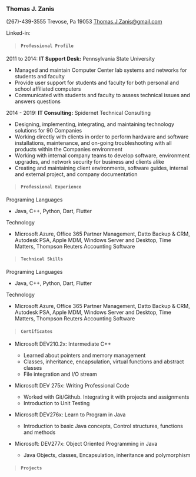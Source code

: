 
### **Thomas J. Zanis**
 (267)-439-3555  Trevose, Pa 19053  Thomas.J.Zanis@gmail.com 

Linked-in: 
>#### **```Professional Profile```**

2011 to 2014: **IT Support Desk:** Pennsylvania State University
* Managed and maintain Computer Center lab systems and networks for students and faculty
* Provide user support for students and faculty for both personal and school affiliated computers
* Communicated with students and faculty to assess technical issues and answers questions

2014 - 2019: **IT Consulting:** Spidernet Technical Consulting

* Designing, implementing, integrating, and maintaining technology solutions for 90 Companies  
*	Working directly with clients in order to perform hardware and software installations, maintenance, and on-going  troubleshooting with
all products within the Companies  environment
*	Working with internal company teams to develop software, environment upgrades, and network security for business and clients alike
*	Creating and maintaining client environments, software guides, internal and external project, and company documentation 

>#### **```Professional Experience```**

Programing Languages 		

*	Java, C++, Python, Dart, Flutter

Technology 

*	Microsoft Azure, Office 365 Partner Management, Datto Backup & CRM, Autodesk PSA, Apple MDM, Windows Server and Desktop, Time Matters, Thompson Reuters Accounting Software

>#### **```Technical Skills```**

Programing Languages 		
*	Java, C++, Python, Dart, Flutter

Technology 
*	Microsoft Azure, Office 365 Partner Management, Datto Backup & CRM, Autodesk PSA, Apple MDM, Windows Server and Desktop, Time Matters, Thompson Reuters Accounting Software

>#### **```Certificates```**

* Microsoft DEV210.2x: Intermediate C++
    -	Learned about pointers and memory management
    - Classes, inheritance, encapsulation, virtual functions and abstract classes 
    -	File integration and I/O stream
  
*	Microsoft DEV 275x: Writing Professional Code
    -	Worked with Git/Github. Integrating it with projects and assignments
    -	Introduction to Unit Testing
  
*	Microsoft DEV276x: Learn to Program in Java
    -	Introduction to basic Java concepts, Control structures, functions and methods
*	Microsoft: DEV277x: Object Oriented Programming in Java
    -	Java Objects, classes, Encapsulation, inheritance and polymorphism


>#### **```Projects```**

